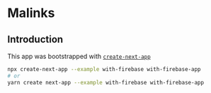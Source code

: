 # Malinks

## Introduction

This app was bootstrapped with [`create-next-app`](https://github.com/vercel/next.js/tree/canary/packages/create-next-app)

```bash
npx create-next-app --example with-firebase with-firebase-app
# or
yarn create next-app --example with-firebase with-firebase-app
```
